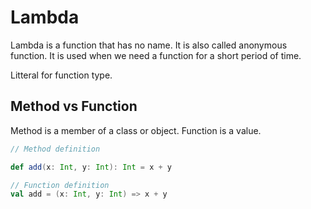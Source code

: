 # Lambda

Lambda is a function that has no name. It is also called anonymous function. It is used when we need a function for a short period of time.

Litteral for function type.

## Method vs Function

Method is a member of a class or object. Function is a value.


```scala
// Method definition

def add(x: Int, y: Int): Int = x + y

// Function definition
val add = (x: Int, y: Int) => x + y


```